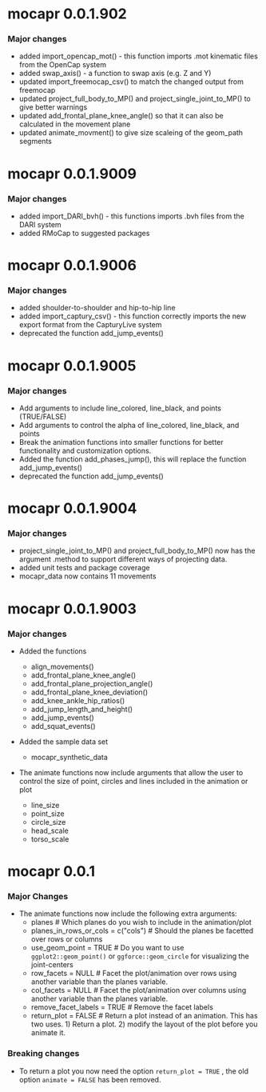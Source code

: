 # mocapr 0.0.1.902
### Major changes
* added import_opencap_mot() - this function imports .mot kinematic files from the OpenCap system
* added swap_axis() - a function to swap axis (e.g. Z and Y)
* updated import_freemocap_csv() to match the changed output from freemocap
* updated project_full_body_to_MP() and project_single_joint_to_MP() to give better warnings
* updated add_frontal_plane_knee_angle() so that it can also be calculated in the movement plane
* updated animate_movment() to give size scaleing of the geom_path segments

# mocapr 0.0.1.9009
### Major changes
* added import_DARI_bvh() - this functions imports .bvh files from the DARI system
* added RMoCap to suggested packages

# mocapr 0.0.1.9006
### Major changes
* added shoulder-to-shoulder and hip-to-hip line
* added import_captury_csv() - this function correctly imports the new export format from the CapturyLive system
* deprecated the function add_jump_events()

# mocapr 0.0.1.9005
### Major changes
* Add arguments to include line_colored, line_black, and points (TRUE/FALSE)
* Add arguments to control the alpha of line_colored, line_black, and points
* Break the animation functions into smaller functions for better functionality and customization options.
* Added the function add_phases_jump(), this will replace the function add_jump_events()
* deprecated the function add_jump_events()

# mocapr 0.0.1.9004
### Major changes
* project_single_joint_to_MP() and project_full_body_to_MP() now has the argument .method to support different ways of projecting data.
* added unit tests and package coverage
* mocapr_data now contains 11 movements

# mocapr 0.0.1.9003
### Major changes
* Added the functions  
  + align_movements()  
  + add_frontal_plane_knee_angle()  
  + add_frontal_plane_projection_angle()  
  + add_frontal_plane_knee_deviation()  
  + add_knee_ankle_hip_ratios()  
  + add_jump_length_and_height()  
  + add_jump_events()  
  + add_squat_events()  

* Added the sample data set
  + mocapr_synthetic_data

* The animate functions now include arguments that allow the user to control the size of point, circles and lines included in the animation or plot
  + line_size
  + point_size
  + circle_size
  + head_scale
  + torso_scale

# mocapr 0.0.1

### Major Changes
* The animate functions now include the following extra arguments:
  + planes # Which planes do you wish to include in the animation/plot
  + planes_in_rows_or_cols = c("cols") # Should the planes be facetted over rows or columns
  + use_geom_point = TRUE # Do you want to use `ggplot2::geom_point()` or `ggforce::geom_circle` for visualizing the joint-centers
  + row_facets = NULL # Facet the plot/animation over rows using another variable than the planes variable.
  + col_facets = NULL # Facet the plot/animation over columns using another variable than the planes variable.
  + remove_facet_labels = TRUE # Remove the facet labels
  + return_plot = FALSE # Return a plot instead of an animation. This has two uses. 1) Return a plot. 2) modify the layout of the plot before you animate it.

### Breaking changes
* To return a plot you now need the option `return_plot = TRUE` , the old option `animate = FALSE` has been removed.
